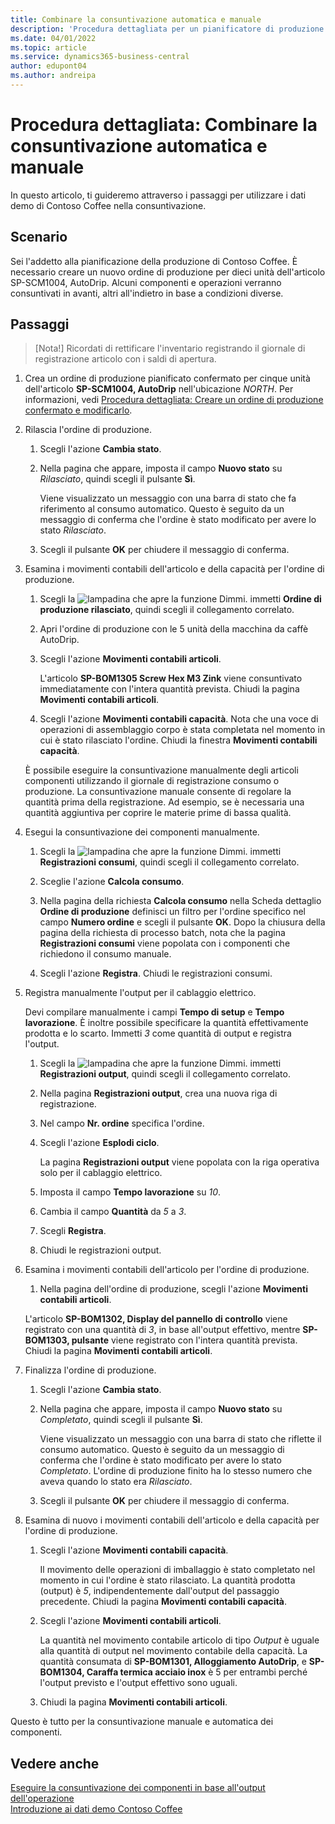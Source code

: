 ```yaml
---
title: Combinare la consuntivazione automatica e manuale
description: 'Procedura dettagliata per un pianificatore di produzione di Contoso Coffee, che desidera combinare la consuntivazione automatica e manuale.'
ms.date: 04/01/2022
ms.topic: article
ms.service: dynamics365-business-central
author: edupont04
ms.author: andreipa
---
```


# <a name="walkthrough-combine-automatic-and-manual-flushing"></a>Procedura dettagliata: Combinare la consuntivazione automatica e manuale

In questo articolo, ti guideremo attraverso i passaggi per utilizzare i dati demo di Contoso Coffee nella consuntivazione.  

## <a name="scenario"></a>Scenario

Sei l'addetto alla pianificazione della produzione di Contoso Coffee. È necessario creare un nuovo ordine di produzione per dieci unità dell'articolo SP-SCM1004, AutoDrip. Alcuni componenti e operazioni verranno consuntivati in avanti, altri all'indietro in base a condizioni diverse.

## <a name="steps"></a>Passaggi

> [Nota!] Ricordati di rettificare l'inventario registrando il giornale di registrazione articolo con i saldi di apertura.

1. Crea un ordine di produzione pianificato confermato per cinque unità dell'articolo **SP-SCM1004, AutoDrip** nell'ubicazione *NORTH*. Per informazioni, vedi [Procedura dettagliata: Creare un ordine di produzione confermato e modificarlo](create-firm-planned-production-order-change.md).  

2. Rilascia l'ordine di produzione.

    1. Scegli l'azione **Cambia stato**.  

    2. Nella pagina che appare, imposta il campo **Nuovo stato** su *Rilasciato*, quindi scegli il pulsante **Sì**.  

        Viene visualizzato un messaggio con una barra di stato che fa riferimento al consumo automatico. Questo è seguito da un messaggio di conferma che l'ordine è stato modificato per avere lo stato *Rilasciato*.  

    3. Scegli il pulsante **OK** per chiudere il messaggio di conferma.

3. Esamina i movimenti contabili dell'articolo e della capacità per l'ordine di produzione.

    1. Scegli la ![lampadina che apre la funzione Dimmi.](../../media/ui-search/search_small.png "Dimmi cosa vuoi fare") immetti **Ordine di produzione rilasciato**, quindi scegli il collegamento correlato.  

    2. Apri l'ordine di produzione con le 5 unità della macchina da caffè AutoDrip.  

    3. Scegli l'azione **Movimenti contabili articoli**.  

        L'articolo **SP-BOM1305 Screw Hex M3 Zink** viene consuntivato immediatamente con l'intera quantità prevista. Chiudi la pagina **Movimenti contabili articoli**.  

    4. Scegli l'azione **Movimenti contabili capacità**.  Nota che una voce di operazioni di assemblaggio corpo è stata completata nel momento in cui è stato rilasciato l'ordine. Chiudi la finestra **Movimenti contabili capacità**.

    È possibile eseguire la consuntivazione manualmente degli articoli componenti utilizzando il giornale di registrazione consumo o produzione. La consuntivazione manuale consente di regolare la quantità prima della registrazione. Ad esempio, se è necessaria una quantità aggiuntiva per coprire le materie prime di bassa qualità.
4. Esegui la consuntivazione dei componenti manualmente.  
    1. Scegli la ![lampadina che apre la funzione Dimmi.](../../media/ui-search/search_small.png "Dimmi cosa vuoi fare") immetti **Registrazioni consumi**, quindi scegli il collegamento correlato.  

    2. Sceglie l'azione **Calcola consumo**.  

    3. Nella pagina della richiesta **Calcola consumo** nella Scheda dettaglio **Ordine di produzione** definisci un filtro per l'ordine specifico nel campo **Numero ordine** e scegli il pulsante **OK**. Dopo la chiusura della pagina della richiesta di processo batch, nota che la pagina **Registrazioni consumi** viene popolata con i componenti che richiedono il consumo manuale.

    4. Scegli l'azione **Registra**. Chiudi le registrazioni consumi.

5. Registra manualmente l'output per il cablaggio elettrico.  

    Devi compilare manualmente i campi **Tempo di setup** e **Tempo lavorazione**. È inoltre possibile specificare la quantità effettivamente prodotta e lo scarto. Immetti *3* come quantità di output e registra l'output.

    1. Scegli la ![lampadina che apre la funzione Dimmi.](../../media/ui-search/search_small.png "Dimmi cosa vuoi fare") immetti **Registrazioni output**, quindi scegli il collegamento correlato.  

    2. Nella pagina **Registrazioni output**, crea una nuova riga di registrazione.  

    3. Nel campo **Nr. ordine** specifica l'ordine.  

    4. Scegli l'azione **Esplodi ciclo**.  

        La pagina **Registrazioni output** viene popolata con la riga operativa solo per il cablaggio elettrico.

    5. Imposta il campo **Tempo lavorazione** su *10*.  

    6. Cambia il campo **Quantità** da *5* a *3*.

    7. Scegli **Registra**.  
    8. Chiudi le registrazioni output.

6. Esamina i movimenti contabili dell'articolo per l'ordine di produzione.

    1. Nella pagina dell'ordine di produzione, scegli l'azione **Movimenti contabili articoli**.  

    L'articolo **SP-BOM1302, Display del pannello di controllo** viene registrato con una quantità di *3*, in base all'output effettivo, mentre **SP-BOM1303, pulsante** viene registrato con l'intera quantità prevista. Chiudi la pagina **Movimenti contabili articoli**.

7. Finalizza l'ordine di produzione.  

    1. Scegli l'azione **Cambia stato**.
    2. Nella pagina che appare, imposta il campo **Nuovo stato** su *Completato*, quindi scegli il pulsante **Sì**.  

        Viene visualizzato un messaggio con una barra di stato che riflette il consumo automatico. Questo è seguito da un messaggio di conferma che l'ordine è stato modificato per avere lo stato *Completato*. L'ordine di produzione finito ha lo stesso numero che aveva quando lo stato era *Rilasciato*.
    3. Scegli il pulsante **OK** per chiudere il messaggio di conferma.

8. Esamina di nuovo i movimenti contabili dell'articolo e della capacità per l'ordine di produzione.

    1. Scegli l'azione **Movimenti contabili capacità**.  

        Il movimento delle operazioni di imballaggio è stato completato nel momento in cui l'ordine è stato rilasciato. La quantità prodotta (output) è *5*, indipendentemente dall'output del passaggio precedente. Chiudi la pagina **Movimenti contabili capacità**.

    2. Scegli l'azione **Movimenti contabili articoli**.  

        La quantità nel movimento contabile articolo di tipo *Output* è uguale alla quantità di output nel movimento contabile della capacità. La quantità consumata di **SP-BOM1301, Alloggiamento AutoDrip**, e **SP-BOM1304, Caraffa termica acciaio inox** è 5 per entrambi perché l'output previsto e l'output effettivo sono uguali. 

    3. Chiudi la pagina **Movimenti contabili articoli**.  

Questo è tutto per la consuntivazione manuale e automatica dei componenti.

## <a name="see-also"></a>Vedere anche

[Eseguire la consuntivazione dei componenti in base all'output dell'operazione](../../production-how-to-flush-components-according-to-operation-output.md)  
[Introduzione ai dati demo Contoso Coffee](contoso-coffee-manufacturing-intro.md)  
